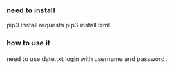 ### need to install 

pip3 install requests
pip3 install lxml

### how to use it 
need to use date.txt 
login with username and password，

